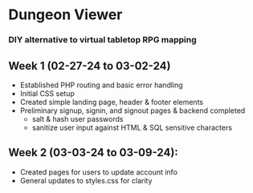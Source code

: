 # Dungeon Viewer
### DIY alternative to virtual tabletop RPG mapping

## Week 1 (02-27-24 to 03-02-24)
* Established PHP routing and basic error handling
* Initial CSS setup
* Created simple landing page, header & footer elements
* Preliminary signup, signin, and signout pages & backend completed
  * salt & hash user passwords
  * sanitize user input against HTML & SQL sensitive characters
## Week 2 (03-03-24 to 03-09-24):
* Created pages for users to update account info
* General updates to styles.css for clarity
